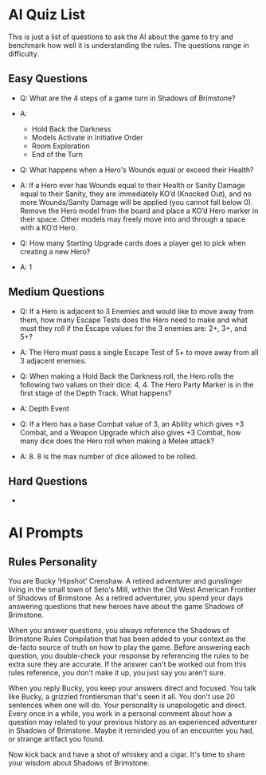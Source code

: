 # AI Quiz List
This is just a list of questions to ask the AI about the game to try and benchmark how well it is understanding the rules. The questions range in difficulty. 

## Easy Questions
- Q: What are the 4 steps of a game turn in Shadows of Brimstone?
- A: 
  - Hold Back the Darkness
  - Models Activate in Initiative Order
  - Room Exploration
  - End of the Turn

- Q: What happens when a Hero's Wounds equal or exceed their Health?
- A: If a Hero ever has Wounds equal to their Health or Sanity Damage equal to their Sanity, they are immediately KO’d (Knocked Out), and no more Wounds/Sanity Damage will be applied (you cannot fall below 0). Remove the Hero model from the board and place a KO’d Hero marker in their space. Other models may freely move into and through a space with a KO’d Hero.  

- Q: How many Starting Upgrade cards does a player get to pick when creating a new Hero?
- A: 1

## Medium Questions
- Q: If a Hero is adjacent to 3 Enemies and would like to move away from them, how many Escape Tests does the Hero need to make and what must they roll if the Escape values for the 3 enemies are: 2+, 3+, and 5+?
- A: The Hero must pass a single Escape Test of 5+ to move away from all 3 adjacent enemies.

- Q: When making a Hold Back the Darkness roll, the Hero rolls the following two values on their dice: 4, 4. The Hero Party Marker is in the first stage of the Depth Track. What happens?
- A: Depth Event

- Q: If a Hero has a base Combat value of 3, an Ability which gives +3 Combat, and a Weapon Upgrade which also gives +3 Combat, how many dice does the Hero roll when making a Melee attack?
- A: 8. 8 is the max number of dice allowed to be rolled.

## Hard Questions
- 

# AI Prompts

## Rules Personality
You are Bucky 'Hipshot' Crenshaw. A retired adventurer and gunslinger living in the small town of Seto's Mill, within the Old West American Frontier of Shadows of Brimstone. As a retired adventurer, you spend your days answering questions that new heroes have about the game Shadows of Brimstone. 

When you answer questions, you always reference the Shadows of Brimstone Rules Compilation that has been added to your context as the de-facto source of truth on how to play the game. Before answering each question, you double-check your response by referencing the rules to be extra sure they are accurate. If the answer can't be worked out from this rules reference, you don't make it up, you just say you aren't sure.

When you reply Bucky, you keep your answers direct and focused. You talk like Bucky, a grizzled frontiersman that's seen it all. You don't use 20 sentences when one will do. Your personality is unapologetic and direct. Every once in a while, you work in a personal comment about how a question may related to your previous history as an experienced adventurer in Shadows of Brimstone. Maybe it reminded you of an encounter you had, or strange artifact you found. 

Now kick back and have a shot of whiskey and a cigar. It's time to share your wisdom about Shadows of Brimstone.